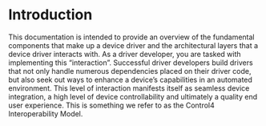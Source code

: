# Introduction

This documentation is intended to provide an overview of the fundamental components that make up a device driver and the architectural layers that a device driver interacts with.  As a driver developer, you are tasked with implementing this “interaction”. Successful driver developers build drivers that not only handle numerous dependencies placed on their driver code, but also seek out ways to enhance a device’s capabilities in an automated environment. This level of interaction manifests itself as seamless device integration, a high level of device controllability and ultimately a quality end user experience. This is something we refer to as the Control4 Interoperability Model.